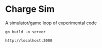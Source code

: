# Charge Sim

A simulator/game loop of experimental code


```
go build -o server

http://localhost:3000
```
